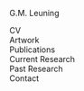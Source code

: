 G.M. Leuning

CV </br>
Artwork </br>
Publications </br>
Current Research </br>
Past Research </br>
Contact</br>
<!---
gmleuning/gmleuning is a ✨ special ✨ repository because its `README.md` (this file) appears on your GitHub profile.
You can click the Preview link to take a look at your changes.
--->
